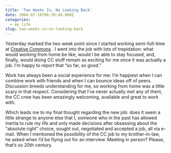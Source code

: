 ```yaml
---
title: 'Two Weeks In, No Looking Back'
date: 2004-07-16T06:39:49.000Z
categories:
  - my life
slug: two-weeks-in-no-looking-back
---
```

Yesterday marked the two week point since I started working semi-full-time at [Creative Commons][1] . I went into the job with lots of trepidation: what would working from home be like, would I be able to stay focused, and, finally, would doing CC stuff remain as exciting for me once it was actually a job. I’m happy to report that “so far, so good.”

Work has always been a social experience for me: I’m happiest when I can combine work with friends and when I can bounce ideas off of peers. Discussion breeds understanding for me, so working from home was a little scary in that respect. Considering that I’ve never actually _met_ any of them, the CC crew has been amazingly welcoming, available and great to work with.

Which leads me to my final thought regarding the new job: does it seem a little strange to anyone else that I, someone who in the past has allowed inertia to rule my life and only made decisions after obsessing about the “absolute right” choice, sought out, negotiated and accepted a job, all via e-mail. When I mentioned the possibility of the CC job to my brother-in-law, he asked when I’d be flying out for an interview. Meeting in person? Please, that’s so 20th century.



 [1]: http://creativecommons.org
